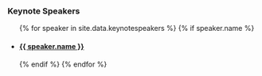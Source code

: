 
<h3>Keynote Speakers</h3>
<ul>
{% for speaker in site.data.keynotespeakers %}
    {% if speaker.name %}
        <li><a href="/keynotes#{{speaker.name}}" class="keynote-img" style="background-image: url(assets/images/keynotes/{{speaker.image | default: 'owasp_logo.png'}});">
            <h4>{{ speaker.name }}</h4></a>
        </li>
    {% endif %}
{% endfor %}
</ul>
